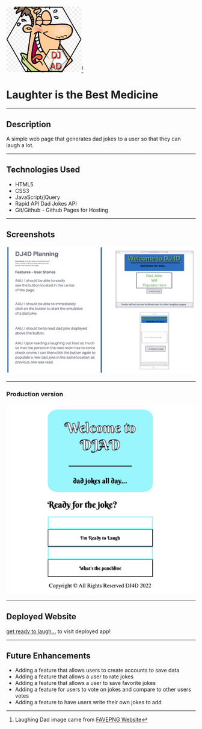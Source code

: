 <img src="assests/laughing-dad.jpg" alt="drawing" width="200"/>[^1] 
# Laughter is the Best Medicine 
***
## Description
A simple web page that generates dad jokes to a user so that they can laugh a lot.
***
## Technologies Used
- HTML5
- CSS3
- JavaScript/jQuery
- Rapid API Dad Jokes API
- Git/Github - Github Pages for Hosting
***
## Screenshots
![wireframe](assests/wireframe.jpg)
<br>
***
### Production version
![wireframe](assests/production1.png)
***
## Deployed Website
[get ready to laugh...](https://krsnamara.github.io/dad-jokes-all-day/) to visit deployed app! 
***
## Future Enhancements
- Adding a feature that allows users to create accounts to save data
- Adding a feature that allows a user to rate jokes
- Adding a feature that allows a user to save favorite jokes
- Adding a feature for users to vote on jokes and compare to other users votes
- Adding a feature to have users write their own jokes to add


[^1]: Laughing Dad image came from [FAVEPNG Website](https://favpng.com/png_view/laughing-clipart-cartoon-royalty-free-laughter-clip-art-png/jeH9qJp5)
